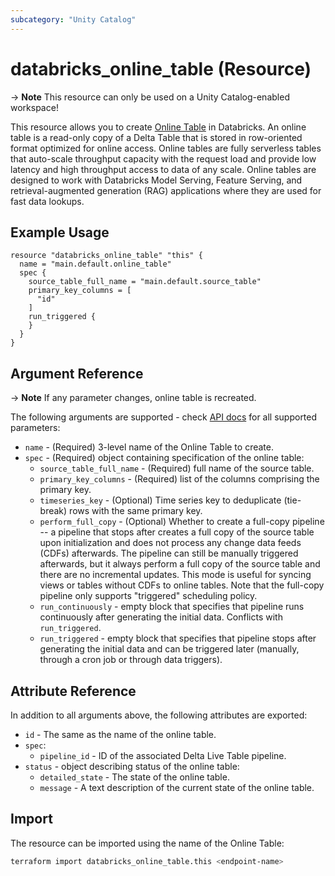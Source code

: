 ```yaml
---
subcategory: "Unity Catalog"
---
```

# databricks_online_table (Resource)


-> **Note** This resource can only be used on a Unity Catalog-enabled workspace!

This resource allows you to create [Online Table](https://docs.databricks.com/en/machine-learning/feature-store/online-tables.html) in Databricks.  An online table is a read-only copy of a Delta Table that is stored in row-oriented format optimized for online access. Online tables are fully serverless tables that auto-scale throughput capacity with the request load and provide low latency and high throughput access to data of any scale. Online tables are designed to work with Databricks Model Serving, Feature Serving, and retrieval-augmented generation (RAG) applications where they are used for fast data lookups.

## Example Usage

```hcl
resource "databricks_online_table" "this" {
  name = "main.default.online_table"
  spec {
    source_table_full_name = "main.default.source_table"
    primary_key_columns = [
      "id"
    ]
    run_triggered {
    }
  }
}
```

## Argument Reference

-> **Note** If any parameter changes, online table is recreated.


The following arguments are supported - check [API docs](https://docs.databricks.com/api/workspace/onlinetables/create) for all supported parameters:

* `name` - (Required) 3-level name of the Online Table to create.
* `spec` - (Required) object containing specification of the online table:
  * `source_table_full_name` - (Required) full name of the source table.
  * `primary_key_columns` - (Required) list of the columns comprising the primary key.
  * `timeseries_key` - (Optional) Time series key to deduplicate (tie-break) rows with the same primary key.
  * `perform_full_copy` - (Optional) Whether to create a full-copy pipeline -- a pipeline that stops after creates a full copy of the source table upon initialization and does not process any change data feeds (CDFs) afterwards. The pipeline can still be manually triggered afterwards, but it always perform a full copy of the source table and there are no incremental updates. This mode is useful for syncing views or tables without CDFs to online tables. Note that the full-copy pipeline only supports "triggered" scheduling policy.
  * `run_continuously` - empty block that specifies that pipeline runs continuously after generating the initial data.  Conflicts with `run_triggered`.
  * `run_triggered` - empty block that specifies that pipeline stops after generating the initial data and can be triggered later (manually, through a cron job or through data triggers).

## Attribute Reference

In addition to all arguments above, the following attributes are exported:

* `id` - The same as the name of the online table.
* `spec`:
  * `pipeline_id` - ID of the associated Delta Live Table pipeline.
* `status` - object describing status of the online table:
  * `detailed_state` - The state of the online table.
  * `message` - A text description of the current state of the online table.

## Import

The resource can be imported using the name of the Online Table:

```bash
terraform import databricks_online_table.this <endpoint-name>
```
